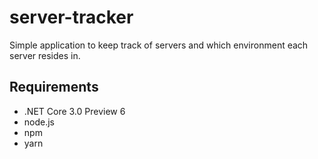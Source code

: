 # server-tracker

Simple application to keep track of servers and which environment each server resides in.

## Requirements

- .NET Core 3.0 Preview 6
- node.js
- npm
- yarn
